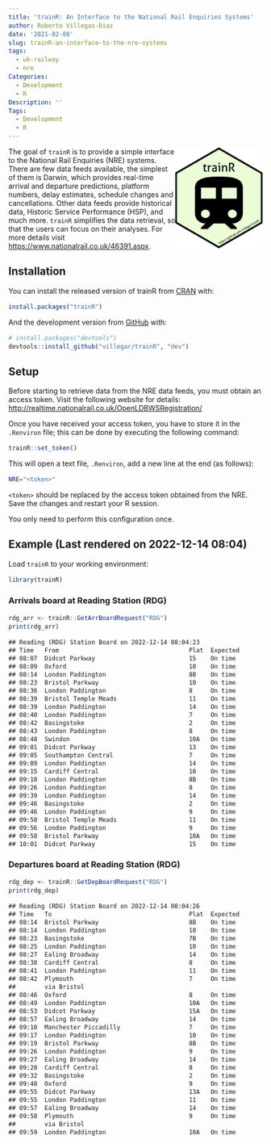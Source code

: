 ```yaml
---
title: 'trainR: An Interface to the National Rail Enquiries Systems'
author: Roberto Villegas-Diaz
date: '2021-02-08'
slug: trainR-an-interface-to-the-nre-systems
tags:
  - uk-railway
  - nre
Categories:
  - Development
  - R
Description: ''
Tags:
  - Development
  - R
---
```


<img src="https://raw.githubusercontent.com/villegar/trainR/main/inst/images/logo.png" alt="logo" align="right" height=200px/>

The goal of `trainR` is to provide a simple interface to the 
National Rail Enquiries (NRE) systems. There are few data feeds 
available, the simplest of them is Darwin, which provides real-time 
arrival and departure predictions, platform numbers, delay estimates, 
schedule changes and cancellations. Other data feeds provide historical 
data, Historic Service Performance (HSP), and much more. `trainR` 
simplifies the data retrieval, so that the users can focus on their 
analyses. For more details visit 
https://www.nationalrail.co.uk/46391.aspx.

## Installation

You can install the released version of trainR from [CRAN](https://CRAN.R-project.org) with:

``` r
install.packages("trainR")
```

And the development version from [GitHub](https://github.com/) with:

``` r
# install.packages("devtools")
devtools::install_github("villegar/trainR", "dev")
```

## Setup
Before starting to retrieve data from the NRE data feeds, you must obtain an access token. 
Visit the following website for details: http://realtime.nationalrail.co.uk/OpenLDBWSRegistration/

Once you have received your access token, you have to store it in the `.Renviron` file; this can be 
done by executing the following command:


```r
trainR::set_token()
```

This will open a text file, `.Renviron`, add a new line at the end (as follows):

```bash
NRE="<token>"
```

`<token>` should be replaced by the access token obtained from the NRE. Save the changes and restart 
your R session.

You only need to perform this configuration once.

## Example (Last rendered on 2022-12-14 08:04)

Load `trainR` to your working environment:

```r
library(trainR)
```

### Arrivals board at Reading Station (RDG)


```r
rdg_arr <- trainR::GetArrBoardRequest("RDG")
print(rdg_arr)
```

```
## Reading (RDG) Station Board on 2022-12-14 08:04:23
## Time   From                                    Plat  Expected
## 08:07  Didcot Parkway                          15    On time
## 08:09  Oxford                                  10    On time
## 08:14  London Paddington                       8B    On time
## 08:23  Bristol Parkway                         10    On time
## 08:36  London Paddington                       8     On time
## 08:39  Bristol Temple Meads                    11    On time
## 08:39  London Paddington                       14    On time
## 08:40  London Paddington                       7     On time
## 08:42  Basingstoke                             2     On time
## 08:43  London Paddington                       8     On time
## 08:48  Swindon                                 10A   On time
## 09:01  Didcot Parkway                          13    On time
## 09:05  Southampton Central                     7     On time
## 09:09  London Paddington                       14    On time
## 09:15  Cardiff Central                         10    On time
## 09:18  London Paddington                       8B    On time
## 09:26  London Paddington                       8     On time
## 09:39  London Paddington                       14    On time
## 09:46  Basingstoke                             2     On time
## 09:46  London Paddington                       9     On time
## 09:50  Bristol Temple Meads                    11    On time
## 09:56  London Paddington                       9     On time
## 09:58  Bristol Parkway                         10A   On time
## 10:01  Didcot Parkway                          15    On time
```

### Departures board at Reading Station (RDG)


```r
rdg_dep <- trainR::GetDepBoardRequest("RDG")
print(rdg_dep)
```

```
## Reading (RDG) Station Board on 2022-12-14 08:04:26
## Time   To                                      Plat  Expected
## 08:14  Bristol Parkway                         8B    On time
## 08:14  London Paddington                       10    On time
## 08:23  Basingstoke                             7B    On time
## 08:25  London Paddington                       10    On time
## 08:27  Ealing Broadway                         14    On time
## 08:38  Cardiff Central                         8     On time
## 08:41  London Paddington                       11    On time
## 08:42  Plymouth                                7     On time
##        via Bristol                             
## 08:46  Oxford                                  8     On time
## 08:49  London Paddington                       10A   On time
## 08:53  Didcot Parkway                          15A   On time
## 08:57  Ealing Broadway                         14    On time
## 09:10  Manchester Piccadilly                   7     On time
## 09:17  London Paddington                       10    On time
## 09:19  Bristol Parkway                         8B    On time
## 09:26  London Paddington                       9     On time
## 09:27  Ealing Broadway                         14    On time
## 09:28  Cardiff Central                         8     On time
## 09:32  Basingstoke                             2     On time
## 09:48  Oxford                                  9     On time
## 09:55  Didcot Parkway                          13A   On time
## 09:55  London Paddington                       11    On time
## 09:57  Ealing Broadway                         14    On time
## 09:58  Plymouth                                9     On time
##        via Bristol                             
## 09:59  London Paddington                       10A   On time
```
